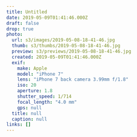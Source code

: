 ```yaml
---
title: Untitled
date: 2019-05-09T01:41:46.000Z
draft: false
drop: true
photo:
  url: s3/images/2019-05-08-18-41-46.jpg
  thumb: s3/thumbs/2019-05-08-18-41-46.jpg
  preview: s3/previews/2019-05-08-18-41-46.jpg
  created: 2019-05-09T01:41:46.000Z
  exif:
    make: Apple
    model: "iPhone 7"
    lens: "iPhone 7 back camera 3.99mm f/1.8"
    iso: 20
    aperture: 1.8
    shutter_speed: 1/714
    focal_length: "4.0 mm"
    gps: null
  title: null
  caption: null
links: []
---
```

